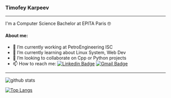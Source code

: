 ### Timofey Karpeev


---------------------------------------------------------------------------------------------------------------------------------------------------------------------------------


I'm a Computer Science Bachelor at EPITA Paris 🤓

#### About me:

- 🔭 I’m currently working at PetroEngineering ISC
- 🌱 I’m currently learning about Linux System, Web Dev
- 👯 I’m looking to collaborate on Cpp or Python projects
- 📫 How to reach me: [![Linkedin Badge](https://img.shields.io/badge/-Timofey_Karpeev-blue?style=flat-square&logo=Linkedin&logoColor=white&link=https://www.linkedin.com/in/timofey-karpeev/)](https://www.linkedin.com/in/timofey-karpeev/) [![Gmail Badge](https://img.shields.io/badge/-timofey.n.karpeev@gmail.com-c14438?style=flat-square&logo=Gmail&logoColor=white&link=mailto:timofey.n.karpeev@gmail.com)](mailto:timofey.n.karpeev@gmail.com)

---------------------------------------------------------------------------------------------------------------------------------------------------------------------------------
![github stats](https://github-readme-stats.vercel.app/api?username=Winnerty&show_icons=true)    



[![Top Langs](https://github-readme-stats.vercel.app/api/top-langs/?username=Winnerty&layout=compact)](https://github.com/Winnerty/github-readme-stats)
